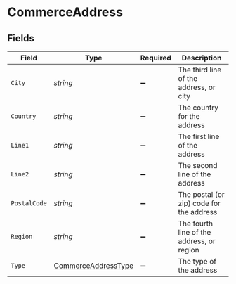 # CommerceAddress


## Fields

| Field                                                             | Type                                                              | Required                                                          | Description                                                       |
| ----------------------------------------------------------------- | ----------------------------------------------------------------- | ----------------------------------------------------------------- | ----------------------------------------------------------------- |
| `City`                                                            | *string*                                                          | :heavy_minus_sign:                                                | The third line of the address, or city                            |
| `Country`                                                         | *string*                                                          | :heavy_minus_sign:                                                | The country for the address                                       |
| `Line1`                                                           | *string*                                                          | :heavy_minus_sign:                                                | The first line of the address                                     |
| `Line2`                                                           | *string*                                                          | :heavy_minus_sign:                                                | The second line of the address                                    |
| `PostalCode`                                                      | *string*                                                          | :heavy_minus_sign:                                                | The postal (or zip) code for the address                          |
| `Region`                                                          | *string*                                                          | :heavy_minus_sign:                                                | The fourth line of the address, or region                         |
| `Type`                                                            | [CommerceAddressType](../../Models/Shared/CommerceAddressType.md) | :heavy_minus_sign:                                                | The type of the address                                           |
